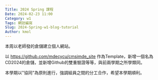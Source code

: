 ```yaml
---
Title: 2024 Spring 課程
Date: 2024-02-23 11:00
Category: w1
Tags: 網誌編寫
Slug: 2024-Spring-w1-blog-tutorial
Author: kmol
---
```


本周以老師發的倉儲建立個人網站。

<!-- PELICAN_END_SUMMARY -->

  以 <https://github.com/mdecycu/cmsimde_site> 作為Template，新增一個名為CD2024的倉儲，並新增Github的雙重驗證等等，與前兩學期之所學類同。

  本學期以"協同"為原則進行，強調組員之間的分工合作，希望本學期順利。